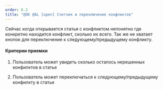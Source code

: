 ```yaml
---
order: 6.2
title: "@DK @AL [open] Счетчик и переключение конфликтов"
---
```


Сейчас когда открывается статья с конфликтом непонятно где конкретно находится конфликт, сколько их всего. Так же не хватает кнопок для переключение к следующему/предыдущему конфликту.

#### Критерии приемки

1. Пользователь может увидеть сколько осталось нерешенных конфилктов в статье

2. Пользователь может переключаться к следующему/предыдущему конфилкту в статье